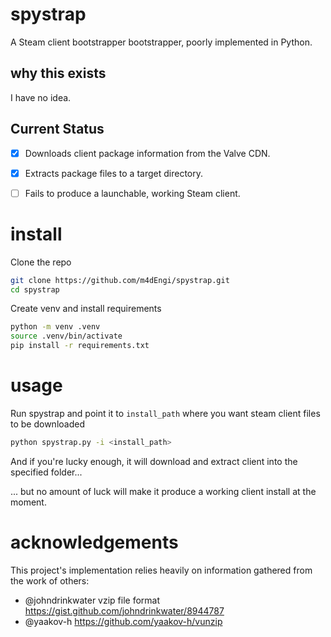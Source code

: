 # spystrap
A Steam client bootstrapper bootstrapper, poorly implemented in Python.

## why this exists
I have no idea.

## Current Status
- [x] Downloads client package information from the Valve CDN.
- [x] Extracts package files to a target directory.
- [ ] Fails to produce a launchable, working Steam client.


# install
Clone the repo
```bash
git clone https://github.com/m4dEngi/spystrap.git
cd spystrap
```

Create venv and install requirements
```bash
python -m venv .venv
source .venv/bin/activate
pip install -r requirements.txt
```

# usage
Run spystrap and point it to `install_path` where you want steam client files to be downloaded
```bash
python spystrap.py -i <install_path>
```
And if you're lucky enough, it will download and extract client into the specified folder...

... but no amount of luck will make it produce a working client install at the moment.


# acknowledgements
This project's implementation relies heavily on information gathered from the work of others:
- @johndrinkwater vzip file format https://gist.github.com/johndrinkwater/8944787
- @yaakov-h https://github.com/yaakov-h/vunzip
